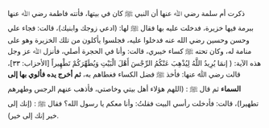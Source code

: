 ذكرت أم سلمة رضي ﷲ عنها أن النبي ﷺ كان في بيتها، فأتته فاطمة رضي ﷲ عنها ببرمة فيها خزيرة، فدخلت عليه بها فقال ﷺ لها: (ادعي زوجك وابنيك)، قالت: فجاء علي وحسن وحسين رضي الله عنه فدخلوا عليه، فجلسوا يأكلون من تلك الخزيرة وهو على منامة له، وكان تحته ﷺ كساء خيبري، قالت: وأنا في الحجرة أصلي، فأنزل ﷲ عز وجل هذه الآية: ( إنمَا يُرِيدُ اللَّهُ لِيُذْهِبَ عَنْكُمُ الرِّجْسَ أَهْلَ الْبَيْتِ وَيُطَهِّرَكُمْ تَطْهِيراً [الأحزاب: ٣٣]، قالت رضي ﷲ عنها: فأخذ ﷺ فضل الكساء فغطاهم به، **ثم أخرج يده فألوي بها إلى السماء** ثم قال ﷺ : (اللهم هؤلاء أهل بيتي وخاصتي، فأذهب عنهم الرجس وطهرهم تطهيرا)، قالت: فأدخلت رأسي البيت فقلتُ: وأنا معكم يا رسول الله؟ فقال ﷺ : (إنك إلى خير إنك إلى خير).